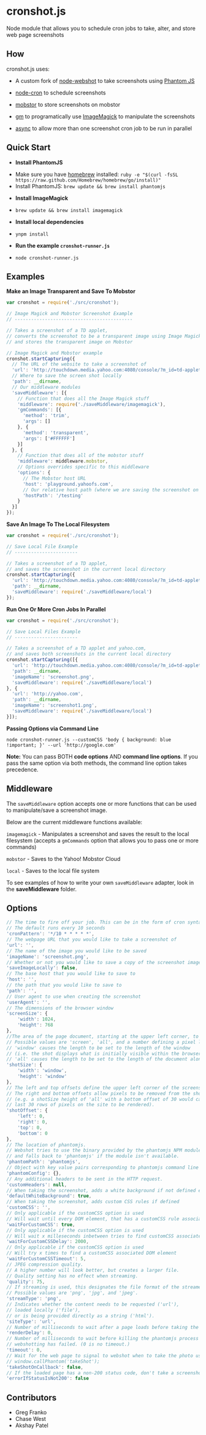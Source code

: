 cronshot.js
===========

Node module that allows you to schedule cron jobs to take, alter, and store web page screenshots

## How

cronshot.js uses:

- A custom fork of [node-webshot](https://github.com/brenden/node-webshot) to take screenshots using [Phantom JS](https://github.com/ariya/phantomjs)

- [node-cron](https://github.com/ncb000gt/node-cron) to schedule screenshots

- [mobstor](http://devel.corp.yahoo.com/ynodejs/mobstor/Client.html) to store screenshots on mobstor

- [gm](https://github.com/aheckmann/gm) to programatically use [ImageMagick](http://www.imagemagick.org/) to manipulate the screenshots

- [async](https://github.com/caolan/async) to allow more than one screenshot cron job to be run in parallel


## Quick Start

* **Install PhantomJS**
 - Make sure you have [homebrew](http://brew.sh/) installed: `ruby -e "$(curl -fsSL https://raw.github.com/Homebrew/homebrew/go/install)"`
 - Install PhantomJS: `brew update && brew install phantomjs`

* **Install ImageMagick**

 - `brew update && brew install imagemagick`


* **Install local dependencies**
 - `ynpm install`


* **Run the example `cronshot-runner.js`**
 - `node cronshot-runner.js`


## Examples

**Make an Image Transparent and Save To Mobstor**

```javascript
var cronshot = require('./src/cronshot');

// Image Magick and Mobstor Screenshot Example
// -------------------------------------------

// Takes a screenshot of a TD applet,
// converts the screenshot to be a transparent image using Image Magick,
// and stores the transparent image on Mobstor

// Image Magick and Mobstor example
cronshot.startCapturing({
  // The URL of the website to take a screenshot of
  'url': 'http://touchdown.media.yahoo.com:4080/console/?m_id=td-applet-scores',
  // Where to save the screen shot locally
  'path': __dirname,
  // Our middleware modules
  'saveMiddleware': [{
    // Function that does all the Image Magick stuff
    'middleware': require('./saveMiddleware/imagemagick'),
    'gmCommands': [{
      'method': 'trim',
      'args': []
    }, {
      'method': 'transparent',
      'args': ['#FFFFFF']
    }]
  }, {
    // Function that does all of the mobstor stuff
    'middleware': middleware.mobstor,
    // Options overrides specific to this middleware
    'options': {
      // The Mobstor host URL
      'host': 'playground.yahoofs.com',
      // Our relative host path (where we are saving the screenshot on playground.yahoofs.com)
      'hostPath': '/testing'
    }
  }]
});
```

**Save An Image To The Local Filesystem**

```javascript
var cronshot = require('./src/cronshot');

// Save Local File Example
// -----------------------

// Takes a screenshot of a TD applet,
// and saves the screenshot in the current local directory
cronshot.startCapturing({
  'url': 'http://touchdown.media.yahoo.com:4080/console/?m_id=td-applet-scores',
  'path': __dirname,
  'saveMiddleware': require('./saveMiddleware/local')
});
```

**Run One Or More Cron Jobs In Parallel**

```javascript
var cronshot = require('./src/cronshot');

// Save Local Files Example
// -----------------------

// Takes a screenshot of a TD applet and yahoo.com,
// and saves both screenshots in the current local directory
cronshot.startCapturing([{
  'url': 'http://touchdown.media.yahoo.com:4080/console/?m_id=td-applet-scores',
  'path': __dirname,
  'imageName': 'screenshot.png',
  'saveMiddleware': require('./saveMiddleware/local')
}, {
  'url': 'http://yahoo.com',
  'path': __dirname,
  'imageName': 'screenshot1.png',
  'saveMiddleware': require('./saveMiddleware/local')
}]);
```

**Passing Options via Command Line**

`node cronshot-runner.js --customCSS 'body { background: blue !important; }' --url 'http://google.com'`

**Note:** You can pass BOTH **code options** AND **command line options**. If you pass the same option via both methods, the command line option takes precedence.

## Middleware

The `saveMiddleware` option accepts one or more functions that can be used to manipulate/save a screenshot image.

Below are the current middleware functions available:

`imagemagick` - Manipulates a screenshot and saves the result to the local filesystem (accepts a `gmCommands` option that allows you to pass one or more commands)

`mobstor` - Saves to the Yahoo! Mobstor Cloud

`local` - Saves to the local file system

To see examples of how to write your own `saveMiddleware` adapter, look in the **saveMiddleware** folder.

## Options

```javascript
// The time to fire off your job. This can be in the form of cron syntax or a JS Date object.
// The default runs every 10 seconds
'cronPattern': '*/10 * * * * *',
// The webpage URL that you would like to take a screenshot of
'url': '',
// The name of the image you would like to be saved
'imageName': 'screenshot.png',
// Whether or not you would like to save a copy of the screenshot image locally
'saveImageLocally': false,
// The base host that you would like to save to
'host': '',
// the path that you would like to save to
'path': '',
// User agent to use when creating the screenshot
'userAgent': '',
// The dimensions of the browser window
'screenSize': {
	'width': 1024,
	'height': 768
},
//The area of the page document, starting at the upper left corner, to render.
// Possible values are 'screen', 'all', and a number defining a pixel length.
// 'window' causes the length to be set to the length of the window
// (i.e. the shot displays what is initially visible within the browser window). 
// 'all' causes the length to be set to the length of the document along the given dimension.
'shotSize': {
	'width': 'window',
	'height': 'window'
},
// The left and top offsets define the upper left corner of the screenshot rectangle.
// The right and bottom offsets allow pixels to be removed from the shotSize dimensions
// (e.g. a shotSize height of 'all' with a bottom offset of 30 would cause all but the
// last 30 rows of pixels on the site to be rendered).
'shotOffset': {
	'left': 0,
	'right': 0,
	'top': 0,
	'bottom': 0
},
// The location of phantomjs.
// Webshot tries to use the binary provided by the phantomjs NPM module,
// and falls back to 'phantomjs' if the module isn't available.
'phantomPath': 'phantomjs',
// Object with key value pairs corresponding to phantomjs command line options.
'phantomConfig': {},
// Any additional headers to be sent in the HTTP request.
'customHeaders': null,
// When taking the screenshot, adds a white background if not defined elsewhere
'defaultWhiteBackground': true,
// When taking the screenshot, adds custom CSS rules if defined
'customCSS': '',
// Only applicable if the customCSS option is used
// Will wait until every DOM element, that has a customCSS rule associated with it, is on the page
'waitForCustomCSS': true,
// Only applicable if the customCSS option is used
// Will wait x milleseconds inbetween tries to find customCSS associated DOM elements
'waitForCustomCSSDelay': 2000,
// Only applicable if the customCSS option is used
// Will try x times to find a customCSS associated DOM element
'waitForCustomCSSTimeout': 5,
// JPEG compression quality.
// A higher number will look better, but creates a larger file.
// Quality setting has no effect when streaming.
'quality': 75,
// If streaming is used, this designates the file format of the streamed rendering.
// Possible values are 'png', 'jpg', and 'jpeg'.
'streamType': 'png',
// Indicates whether the content needs to be requested ('url'),
// loaded locally ('file'),
// or is being provided directly as a string ('html').
'siteType': 'url',
// Number of milliseconds to wait after a page loads before taking the screenshot.
'renderDelay': 0,
// Number of milliseconds to wait before killing the phantomjs process and assuming
// webshotting has failed. (0 is no timeout.)
'timeout': 0,
// Wait for the web page to signal to webshot when to take the photo using
// window.callPhantom('takeShot');
'takeShotOnCallback': false,
// If the loaded page has a non-200 status code, don't take a screenshot, cause an error instead.
'errorIfStatusIsNot200': false
```

## Contributors

- Greg Franko
- Chase West
- Akshay Patel